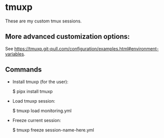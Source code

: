# tmuxp

These are my custom tmux sessions.

## More advanced customization options:

See <https://tmuxp.git-pull.com/configuration/examples.html#environment-variables>.


## Commands

- Install tmuxp (for the user):

    $ pipx install tmuxp

- Load tmuxp session:

    $ tmuxp load monitoring.yml

- Freeze current session:

    $ tmuxp freeze session-name-here.yml



